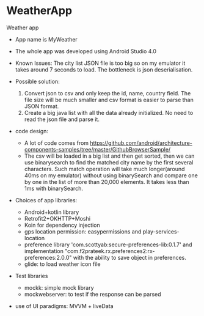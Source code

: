 # WeatherApp
Weather app
- App name is MyWeather
- The whole app was developed using Android Studio 4.0 
- Known Issues:
  The city list JSON file is too big so on my emulator it takes around 7 seconds to load. The bottleneck is json deserialisation.
- Possible solution:
  1. Convert json to csv and only keep the id, name, country field. The file size will be much smaller and csv format is easier to parse than JSON format.
  2. Create a big java list with all the data already initialized. No need to read the json file and parse it.

- code design:
  * A lot of code comes from https://github.com/android/architecture-components-samples/tree/master/GithubBrowserSample/ 
  * The csv will be loaded in a big list and then get sorted, then we can use binarysearch to find the matched city name by the first several characters. Such match operation will take much longer(around 40ms on my emulator) without using binarySearch and compare one by one in the list of more than 20,000 elements. It takes less than 1ms with binarySearch.
  
- Choices of app libraries:
  * Android+kotlin library
  * Retrofit2+OKHTTP+Moshi
  * Koin for dependency injection
  * gps location permission: easypermissions and play-services-location
  * preference library 'com.scottyab:secure-preferences-lib:0.1.7' and implementation "com.f2prateek.rx.preferences2:rx-preferences:2.0.0" with the ability to save object in preferences. 
  * glide: to load weather icon file
- Test libraries
  * mockk: simple mock library
  * mockwebserver: to test if the response can be parsed
- use of UI paradigms: MVVM + liveData
